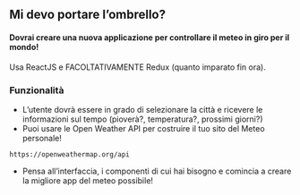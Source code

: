 ## Mi devo portare l’ombrello?

#### Dovrai creare una nuova applicazione per controllare il meteo in giro per il mondo!

Usa ReactJS e FACOLTATIVAMENTE Redux (quanto imparato fin ora).

### Funzionalità

- L’utente dovrà essere in grado di selezionare la città e ricevere le informazioni sul tempo (pioverà?, temperatura?, prossimi giorni?)
- Puoi usare le Open Weather API per costruire il tuo sito del Meteo personale!

```
https://openweathermap.org/api
```

- Pensa all’interfaccia, i componenti di cui hai bisogno e comincia a creare la migliore app del meteo possibile!

